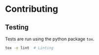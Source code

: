 # Contributing

## Testing

Tests are run using the python package `tox`.

```bash
tox -e lint  # Linting
```
